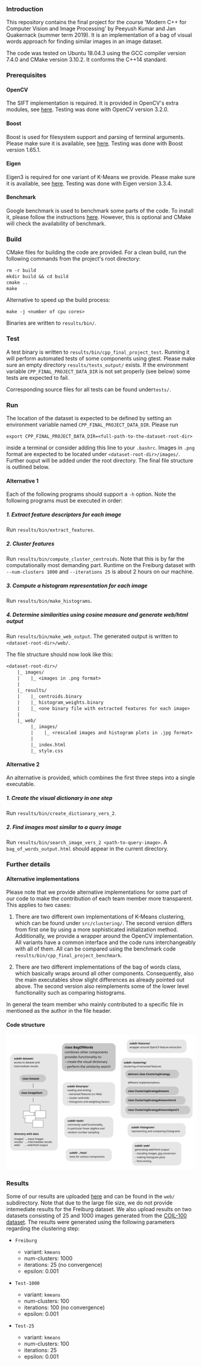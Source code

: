 ### Introduction

This repository contains the final project for the course 'Modern C++ for Computer Vision and Image Processing' by Peeyush Kumar and Jan Quakernack (summer term 2019). It is an implementation of a bag of visual words approach for finding similar images in an image dataset.

The code was tested on Ubuntu 18.04.3 using the GCC compiler version 7.4.0 and CMake version 3.10.2. It conforms the C++14 standard.

### Prerequisites

#### OpenCV

The SIFT implementation is required. It is provided in OpenCV's extra modules, see [here](https://github.com/opencv/opencv_contrib). Testing was done with OpenCV version 3.2.0.

#### Boost

Boost is used for filesystem support and parsing of terminal arguments. Please make sure it is available, see [here](https://www.boost.org/). Testing was done with Boost version 1.65.1.

#### Eigen

Eigen3 is required for one variant of K-Means we provide. Please make sure it is available, see [here](http://eigen.tuxfamily.org/index.php?title=Main_Page). Testing was done with Eigen version 3.3.4.

#### Benchmark

Google benchmark is used to benchmark some parts of the code. To install it, please follow the instructions [here](https://github.com/google/benchmark). However, this is optional and CMake will check the availability of benchmark.

### Build

CMake files for building the code are provided. For a clean build, run the following commands from the project's root directory:

```
rm -r build
mkdir build && cd build
cmake ..
make
```

Alternative to speed up the build process:
```
make -j <number of cpu cores>
```

Binaries are written to `results/bin/`.

### Test

A test binary is written to `results/bin/cpp_final_project_test`. Running it will perform automated tests of some components using gtest. Please make sure an empty directory `results/tests_output/` exists. If the environment variable `CPP_FINAL_PROJECT_DATA_DIR` is not set properly (see below) some tests are expected to fail.

Corresponding source files for all tests can be found under`tests/`.

### Run

The location of the dataset is expected to be defined by setting an environment variable named `CPP_FINAL_PROJECT_DATA_DIR`. Please run
```
export CPP_FINAL_PROJECT_DATA_DIR=<full-path-to-the-dataset-root-dir>
```
inside a terminal or consider adding this line to your `.bashrc`. Images in `.png` format are expected to be located under `<dataset-root-dir>/images/`. Further ouput will be added under the root directory. The final file structure is outlined below.

#### Alternative 1

Each of the following programs should support a `-h` option. Note the following programs must be executed in order:

##### 1. Extract feature descriptors for each image

Run `results/bin/extract_features`.

##### 2. Cluster features

Run `results/bin/compute_cluster_centroids`. Note that this is by far the computationally most demanding part. Runtime on the Freiburg dataset with `--num-clusters 1000` and `--iterations 25` is about 2 hours on our machine.

##### 3. Compute a histogram representation for each image

Run `results/bin/make_histograms`.

##### 4. Determine similarities using cosine measure and generate web/html output

Run `results/bin/make_web_output`. The generated output is written to `<dataset-root-dir>/web/`.

The file structure should now look like this:

```
<dataset-root-dir>/
    |_ images/
    |    |_ <images in .png format>
    |
    |_ results/
    |    |_ centroids.binary
    |    |_ histogram_weights.binary
    |    |_ <one binary file with extracted features for each image>
    |
    |_ web/
         |_ images/
         |    |_ <rescaled images and histogram plots in .jpg format>
         |
         |_ index.html
         |_ style.css
```

#### Alternative 2

An alternative is provided, which combines the first three steps into a single executable.

##### 1. Create the visual dictionary in one step

Run `results/bin/create_dictionary_vers_2`.

##### 2. Find images most similar to a query image

Run `results/bin/search_image_vers_2 <path-to-query-image>`. A `bag_of_words_output.html` should appear in the current directory.

### Further details

#### Alternative implementations

Please note that we provide alternative implementations for some part of our code to make the contribution of each team member more transparent. This applies to two cases:

1. There are two different own implementations of K-Means clustering, which can be found under `src/clustering/`. The second version differs from first one by using a more sophisticated initialization method. Additionally, we provide a wrapper around the OpenCV implementation. All variants have a common interface and the code runs interchangeably with all of them. All can be compared using the benchmark code `results/bin/cpp_final_project_benchmark`.

2. There are two different implementations of the bag of words class, which basically wraps around all other components. Consequently, also the main executables show slight differences as already pointed out above. The second version also reimplements some of the lower level functionality such as comparing histograms.

In general the team member who mainly contributed to a specific file in mentioned as the author in the file header.

#### Code structure

![outline of code structure](doc/code_outline.svg)

### Results

Some of our results are uploaded [here](https://uni-bonn.sciebo.de/s/KouYE2c1V5dKcOE) and can be found in the `web/` subdirectory. Note that due to the large file size, we do not provide intemediate results for the Freiburg dataset. We also upload results on two datasets consisting of 25 and 1000 images generated from the [COIL-100 dataset](http://www.cs.columbia.edu/CAVE/software/softlib/coil-100.php). The results were generated using the following parameters regarding the clustering step:

* `Freiburg`
  * variant: `kmeans`
  * num-clusters: 1000
  * iterations: 25 (no convergence)
  * epsilon: 0.001

* `Test-1000`
  * variant: `kmeans`
  * num-clusters: 100
  * iterations: 100 (no convergence)
  * epsilon: 0.001

* `Test-25`
  * variant: `kmeans`
  * num-clusters: 100
  * iterations: 25
  * epsilon: 0.001

